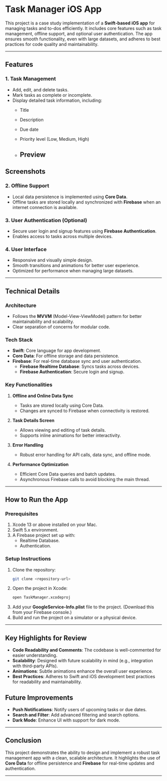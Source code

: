 # Task Manager iOS App

This project is a case study implementation of a **Swift-based iOS app** for managing tasks and to-dos efficiently. It includes core features such as task management, offline support, and optional user authentication. The app ensures smooth functionality, even with large datasets, and adheres to best practices for code quality and maintainability.

---

## Features

### 1. **Task Management**
- Add, edit, and delete tasks.
- Mark tasks as complete or incomplete.
- Display detailed task information, including:
  - Title
  - Description
  - Due date
  - Priority level (Low, Medium, High)
 
  - ## Preview



## Screenshots


### 2. **Offline Support**
- Local data persistence is implemented using **Core Data**.
- Offline tasks are stored locally and synchronized with **Firebase** when an internet connection is available.

### 3. **User Authentication (Optional)**
- Secure user login and signup features using **Firebase Authentication**.
- Enables access to tasks across multiple devices.

### 4. **User Interface**
- Responsive and visually simple design.
- Smooth transitions and animations for better user experience.
- Optimized for performance when managing large datasets.

---

## Technical Details

### **Architecture**
- Follows the **MVVM** (Model-View-ViewModel) pattern for better maintainability and scalability.
- Clear separation of concerns for modular code.

### **Tech Stack**
- **Swift**: Core language for app development.
- **Core Data**: For offline storage and data persistence.
- **Firebase**: For real-time database sync and user authentication.
  - **Firebase Realtime Database**: Syncs tasks across devices.
  - **Firebase Authentication**: Secure login and signup.

### **Key Functionalities**
1. **Offline and Online Data Sync**
   - Tasks are stored locally using Core Data.
   - Changes are synced to Firebase when connectivity is restored.

2. **Task Details Screen**
   - Allows viewing and editing of task details.
   - Supports inline animations for better interactivity.

3. **Error Handling**
   - Robust error handling for API calls, data sync, and offline mode.

4. **Performance Optimization**
   - Efficient Core Data queries and batch updates.
   - Asynchronous Firebase calls to avoid blocking the main thread.

---

## How to Run the App

### **Prerequisites**
1. Xcode 13 or above installed on your Mac.
2. Swift 5.x environment.
3. A Firebase project set up with:
   - Realtime Database.
   - Authentication.

### **Setup Instructions**
1. Clone the repository:
   ```bash
   git clone <repository-url>
   ```
2. Open the project in Xcode:
   ```bash
   open TaskManager.xcodeproj
   ```
3. Add your **GoogleService-Info.plist** file to the project. (Download this from your Firebase console.)
4. Build and run the project on a simulator or a physical device.

---

## Key Highlights for Review

- **Code Readability and Comments**: The codebase is well-commented for easier understanding.
- **Scalability**: Designed with future scalability in mind (e.g., integration with third-party APIs).
- **Animations**: Subtle animations enhance the overall user experience.
- **Best Practices**: Adheres to Swift and iOS development best practices for readability and maintainability.

## Future Improvements
- **Push Notifications**: Notify users of upcoming tasks or due dates.
- **Search and Filter**: Add advanced filtering and search options.
- **Dark Mode**: Enhance UI with support for dark mode.

---

## Conclusion

This project demonstrates the ability to design and implement a robust task management app with a clean, scalable architecture. It highlights the use of **Core Data** for offline persistence and **Firebase** for real-time updates and authentication.

---
